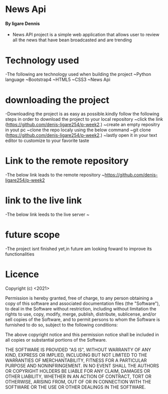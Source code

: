 # News Api
#### By ligare Dennis
- News API project is a simple web application that allows user to review all the news that have bean broadcasted and are trending
# Technology used
-The following are technology used when building the project
   ~Python language
   ~Bootstrap4
   ~HTML5
   ~CSS3
   ~News Api
# downloading the project
 -Downloading the project is as easy as possible.kindly follow the following steps in order to download the project to your local repository 
   ~click the link (https://github.com/denis-ligare254/p-week2.) 
   ~create an empty repositry in yout pc 
   ~clone the repo localy using the below command 
   ~git clone (https://github.com/denis-ligare254/p-week2.) 
   ~lastly open it in your text editor to customize to your favorite taste
# Link to the remote repository
 -The below link leads to the remote repository 
    ~https://github.com/denis-ligare254/p-week2
   
# link to the live link
 -The below link leeds to the live server
    ~
# future scope
-The project isnt finished yet,in future am looking foward to improve its functionalities
# Licence
 Copyright (c) <2021> <Ligare Dennis>

Permission is hereby granted, free of charge, to any person obtaining a copy
of this software and associated documentation files (the "Software"), to deal
in the Software without restriction, including without limitation the rights
to use, copy, modify, merge, publish, distribute, sublicense, and/or sell
copies of the Software, and to permit persons to whom the Software is
furnished to do so, subject to the following conditions:

The above copyright notice and this permission notice shall be included in all
copies or substantial portions of the Software.

THE SOFTWARE IS PROVIDED "AS IS", WITHOUT WARRANTY OF ANY KIND, EXPRESS OR
IMPLIED, INCLUDING BUT NOT LIMITED TO THE WARRANTIES OF MERCHANTABILITY,
FITNESS FOR A PARTICULAR PURPOSE AND NONINFRINGEMENT. IN NO EVENT SHALL THE
AUTHORS OR COPYRIGHT HOLDERS BE LIABLE FOR ANY CLAIM, DAMAGES OR OTHER
LIABILITY, WHETHER IN AN ACTION OF CONTRACT, TORT OR OTHERWISE, ARISING FROM,
OUT OF OR IN CONNECTION WITH THE SOFTWARE OR THE USE OR OTHER DEALINGS IN THE
SOFTWARE.


 

